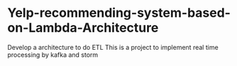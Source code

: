 # Yelp-recommending-system-based-on-Lambda-Architecture
Develop a architecture to do ETL 
This is a project to implement real time processing by kafka and storm
